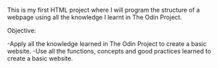 This is my first HTML project where I will program the structure of a webpage using all the knowledge I learnt in The Odin Project.

Objective: 

-Apply all the knowledge learned in The Odin Project to create a basic website.
-Use all the functions, concepts and good practices learned to create a basic website.

